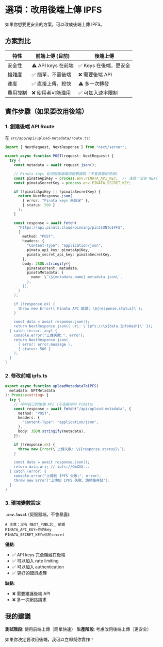 # 選項：改用後端上傳 IPFS

如果你想要更安全的方案，可以改成後端上傳 IPFS。

## 方案對比

| 特性 | 前端上傳 (目前) | 後端上傳 |
|------|----------------|----------|
| 安全性 | ⚠️ API keys 在前端 | ✅ Keys 在後端，更安全 |
| 複雜度 | ✅ 簡單，不需後端 | ❌ 需要後端 API |
| 速度 | ✅ 直接上傳，較快 | ⚠️ 多一次轉發 |
| 費用控制 | ❌ 使用者可能濫用 | ✅ 可加入速率限制 |

## 實作步驟（如果要改用後端）

### 1. 創建後端 API Route

在 `src/app/api/upload-metadata/route.ts`:

```typescript
import { NextRequest, NextResponse } from "next/server";

export async function POST(request: NextRequest) {
  try {
    const metadata = await request.json();

    // Pinata keys 從伺服器端環境變數讀取 (不會暴露給前端)
    const pinataApiKey = process.env.PINATA_API_KEY;  // 注意：沒有 NEXT_PUBLIC_
    const pinataSecretKey = process.env.PINATA_SECRET_KEY;

    if (!pinataApiKey || !pinataSecretKey) {
      return NextResponse.json(
        { error: "Pinata keys 未設定" },
        { status: 500 }
      );
    }

    const response = await fetch(
      "https://api.pinata.cloud/pinning/pinJSONToIPFS",
      {
        method: "POST",
        headers: {
          "Content-Type": "application/json",
          pinata_api_key: pinataApiKey,
          pinata_secret_api_key: pinataSecretKey,
        },
        body: JSON.stringify({
          pinataContent: metadata,
          pinataMetadata: {
            name: \`\${metadata.name}_metadata.json\`,
          },
        }),
      }
    );

    if (!response.ok) {
      throw new Error(\`Pinata API 錯誤: \${response.status}\`);
    }

    const data = await response.json();
    return NextResponse.json({ uri: \`ipfs://\${data.IpfsHash}\` });
  } catch (error: any) {
    console.error("上傳失敗:", error);
    return NextResponse.json(
      { error: error.message },
      { status: 500 }
    );
  }
}
```

### 2. 修改前端 ipfs.ts

```typescript
export async function uploadMetadataToIPFS(
  metadata: NFTMetadata
): Promise<string> {
  try {
    // 呼叫自己的後端 API (不直接呼叫 Pinata)
    const response = await fetch("/api/upload-metadata", {
      method: "POST",
      headers: {
        "Content-Type": "application/json",
      },
      body: JSON.stringify(metadata),
    });

    if (!response.ok) {
      throw new Error(\`上傳失敗: \${response.status}\`);
    }

    const data = await response.json();
    return data.uri; // ipfs://QmXXX...
  } catch (error) {
    console.error("上傳到 IPFS 失敗:", error);
    throw new Error("上傳到 IPFS 失敗，請稍後再試");
  }
}
```

### 3. 環境變數設定

**`.env.local`** (伺服器端，不會暴露):
```env
# 注意：沒有 NEXT_PUBLIC_ 前綴
PINATA_API_KEY=你的key
PINATA_SECRET_KEY=你的secret
```

**優點**:
- ✅ API keys 完全隱藏在後端
- ✅ 可以加入 rate limiting
- ✅ 可以加入 authentication
- ✅ 更好的錯誤處理

**缺點**:
- ❌ 需要維護後端 API
- ❌ 多一次網路請求

## 我的建議

**測試階段**: 使用前端上傳（簡單快速）
**生產階段**: 考慮改用後端上傳（更安全）

如果你決定要改用後端，我可以立即幫你實作！
